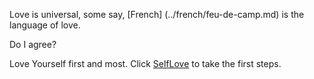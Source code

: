 Love is universal, some say, [French] (../french/feu-de-camp.md) is the language of love. 

Do I agree?

Love Yourself first and most. Click [SelfLove](/SelfLove.md) to take the first steps.


